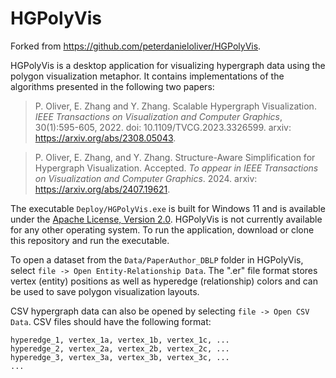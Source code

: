 # HGPolyVis

Forked from <https://github.com/peterdanieloliver/HGPolyVis>.

HGPolyVis is a desktop application for visualizing hypergraph data using the polygon visualization metaphor. It contains implementations of the algorithms presented in the following two papers:

> P. Oliver, E. Zhang and Y. Zhang. Scalable Hypergraph Visualization. *IEEE Transactions on Visualization and Computer Graphics*, 30(1):595-605, 2022. doi: 10.1109/TVCG.2023.3326599. arxiv: https://arxiv.org/abs/2308.05043.

> P. Oliver, E. Zhang, and Y. Zhang. Structure-Aware Simplification for Hypergraph Visualization. Accepted. *To appear in IEEE Transactions on Visualization and Computer Graphics*. 2024. arxiv: https://arxiv.org/abs/2407.19621.

The executable `Deploy/HGPolyVis.exe` is built for Windows 11 and is available under the [Apache License, Version 2.0](https://www.apache.org/licenses/LICENSE-2.0). HGPolyVis is not currently available for any other operating system. To run the application, download or clone this repository and run the executable. 

To open a dataset from the `Data/PaperAuthor_DBLP` folder in HGPolyVis, select `file -> Open Entity-Relationship Data`. The ".er" file format stores vertex (entity) positions as well as hyperedge (relationship) colors and can be used to save polygon visualization layouts.

CSV hypergraph data can also be opened by selecting `file -> Open CSV Data`. CSV files should have the following format:

```
hyperedge_1, vertex_1a, vertex_1b, vertex_1c, ...
hyperedge_2, vertex_2a, vertex_2b, vertex_2c, ...
hyperedge_3, vertex_3a, vertex_3b, vertex_3c, ...
...
```
